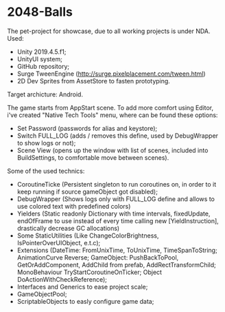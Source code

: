# 2048-Balls
The pet-project for showcase, due to all working projects is under NDA.
Used:
- Unity 2019.4.5.f1;
- UnityUI system;
- GitHub repository;
- Surge TweenEngine (http://surge.pixelplacement.com/tween.html)
- 2D Dev Sprites from AssetStore to fasten prototyping.

Target archicture: Android.

The game starts from AppStart scene. To add more comfort using Editor, i've created "Native Tech Tools" menu, where can be found these options:
- Set Password (passwords for alias and keystore);
- Switch FULL_LOG (adds / removes this define, used by DebugWrapper to show logs or not);
- Scene View (opens up the window with list of scenes, included into BuildSettings, to comfortable move between scenes).

Some of the used technics:
- CoroutineTicke (Persistent singleton to run coroutines on, in order to it keep running if source gameObject got disabled);
- DebugWrapper (Shows logs only with FULL_LOG define and allows to use colored text with predefined colors)
- Yielders (Static readonly Dictionary with time intervals, fixedUpdate, endOfFrame to use instead of every time calling new [YieldInstruction], drastically decrease GC allocations)
- Some StaticUtilities (Like ChangeColorBrightness, IsPointerOverUIObject, e.t.c);
- Extensions (DateTime: FromUnixTime, ToUnixTime, TimeSpanToString; AnimationCurve Reverse; GameObject: PushBackToPool, GetOrAddComponent, AddChild from prefab, AddRectTransformChild; MonoBehaviour TryStartCoroutineOnTicker; Object DoActionWithCheckReference);
- Interfaces and Generics to ease project scale;
- GameObjectPool;
- ScriptableObjects to easly configure game data;

